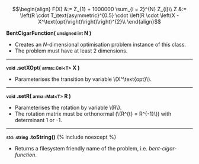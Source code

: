 $$\begin{align}
F(X) &:= Z_{1} + 1000000 \sum_{i = 2}^{N} Z_{i}\\
Z &:= \left(R \cdot T_\text{asymmetric}^{0.5} \cdot \left(R \cdot \left(X - X^\text{opt}\right)\right)\right)^{2}\\
\end{align}$$

**BentCigarFunction( <small>unsigned int</small> N )**

- Creates an *N*-dimensional optimisation problem instance of this class.
- The problem must have at least 2 dimensions.

---
**<small>void</small> .setXOpt( <small>arma::Col&lt;T&gt;</small> X )**

- Parameterises the transition by variable \\(X^\text{opt}\\).

---
**<small>void</small> .setR( <small>arma::Mat&lt;T&gt;</small> R )**

- Parameterises the rotation by variable \\(R\\).
- The rotation matrix must be orthonormal (\\(R^{t} = R^{-1}\\)) with determinant 1 or -1.

---
**<small>std::string</small> .toString()** {% include noexcept %}

- Returns a filesystem friendly name of the problem, i.e. *bent-cigar-function*.